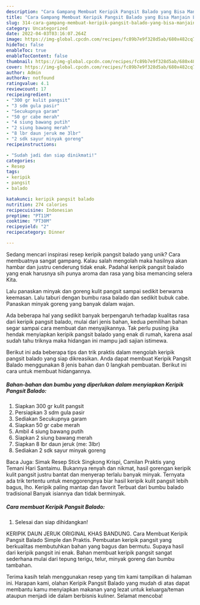 ```yaml
---
description: "Cara Gampang Membuat Keripik Pangsit Balado yang Bisa Manjain Lidah"
title: "Cara Gampang Membuat Keripik Pangsit Balado yang Bisa Manjain Lidah"
slug: 314-cara-gampang-membuat-keripik-pangsit-balado-yang-bisa-manjain-lidah
category: Uncategorized
date: 2022-04-03T03:16:07.264Z
image: https://img-global.cpcdn.com/recipes/fc89b7e9f328d5ab/680x482cq70/keripik-pangsit-balado-foto-resep-utama.jpg
hideToc: false
enableToc: true
enableTocContent: false
thumbnail: https://img-global.cpcdn.com/recipes/fc89b7e9f328d5ab/680x482cq70/keripik-pangsit-balado-foto-resep-utama.jpg
cover: https://img-global.cpcdn.com/recipes/fc89b7e9f328d5ab/680x482cq70/keripik-pangsit-balado-foto-resep-utama.jpg
author: Admin
authorAv: notfound
ratingvalue: 4.1
reviewcount: 17
recipeingredient:
- "300 gr kulit pangsit"
- "3 sdm gula pasir"
- "Secukupnya garam"
- "50 gr cabe merah"
- "4 siung bawang putih"
- "2 siung bawang merah"
- "8 lbr daun jeruk me 3lbr"
- "2 sdk sayur minyak goreng"
recipeinstructions:

- "Sudah jadi dan siap dinikmati!"
categories:
- Resep
tags:
- keripik
- pangsit
- balado

katakunci: keripik pangsit balado 
nutrition: 274 calories
recipecuisine: Indonesian
preptime: "PT11M"
cooktime: "PT30M"
recipeyield: "2"
recipecategory: Dinner

---
```





Sedang mencari inspirasi resep keripik pangsit balado yang unik? Cara membuatnya sangat gampang. Kalau salah mengolah maka hasilnya akan hambar dan justru cenderung tidak enak. Padahal keripik pangsit balado yang enak harusnya sih punya aroma dan rasa yang bisa memancing selera Kita.





Lalu panaskan minyak dan goreng kulit pangsit sampai sedikit berwarna keemasan. Lalu taburi dengan bumbu rasa balado dan sedikit bubuk cabe. Panaskan minyak goreng yang banyak dalam wajan.

Ada beberapa hal yang sedikit banyak berpengaruh terhadap kualitas rasa dari keripik pangsit balado, mulai dari jenis bahan, kedua pemilihan bahan segar sampai cara membuat dan menyajikannya. Tak perlu pusing jika hendak menyiapkan keripik pangsit balado yang enak di rumah, karena asal sudah tahu triknya maka hidangan ini mampu jadi sajian istimewa.






Berikut ini ada beberapa tips dan trik praktis dalam mengolah keripik pangsit balado yang siap dikreasikan. Anda dapat membuat Keripik Pangsit Balado menggunakan 8 jenis bahan dan 0 langkah pembuatan. Berikut ini cara untuk membuat hidangannya.

<!--inarticleads1-->

##### Bahan-bahan dan bumbu yang diperlukan dalam menyiapkan Keripik Pangsit Balado:

1. Siapkan 300 gr kulit pangsit
1. Persiapkan 3 sdm gula pasir
1. Sediakan Secukupnya garam
1. Siapkan 50 gr cabe merah
1. Ambil 4 siung bawang putih
1. Siapkan 2 siung bawang merah
1. Siapkan 8 lbr daun jeruk (me: 3lbr)
1. Sediakan 2 sdk sayur minyak goreng


Baca Juga: Simak Resep Stick Singkong Krispi, Camilan Praktis yang Temani Hari Santaimu. Bukannya renyah dan nikmat, hasil gorengan keripik kulit pangsit justru bantat dan menyerap terlalu banyak minyak. Ternyata ada trik tertentu untuk menggorengnya biar hasil keripik kulit pangsit lebih bagus, lho. Keripik paling mantap dan favorit ﻿Terbuat dari bumbu balado tradisional ﻿Banyak isiannya dan tidak berminyak. 

<!--inarticleads2-->

##### Cara membuat Keripik Pangsit Balado:


1. Selesai dan siap dihidangkan!

KERIPIK DAUN JERUK ORIGINAL KHAS BANDUNG. Cara Membuat Keripik Pangsit Balado Simple dan Praktis. Pembuatan keripik pangsit yang berkualitas membutuhkan bahan yang bagus dan bermutu. Supaya hasil dari keripik pangsit ini enak. Bahan membuat keripik pangsit sangat sederhana mulai dari tepung terigu, telur, minyak goreng dan bumbu tambahan. 

Terima kasih telah menggunakan resep yang tim kami tampilkan di halaman ini. Harapan kami, olahan Keripik Pangsit Balado yang mudah di atas dapat membantu kamu menyiapkan makanan yang lezat untuk keluarga/teman ataupun menjadi ide dalam berbisnis kuliner. Selamat mencoba!
